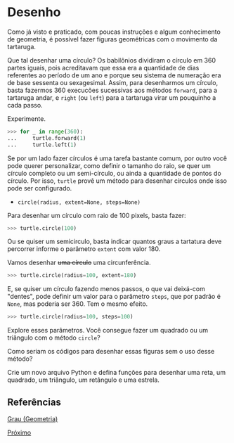 # Desenho

Como já visto e praticado, com poucas instruções e algum conhecimento de
geometria, é possível fazer figuras geométricas com o movimento da
tartaruga. 

Que tal desenhar uma círculo? Os babilônios dividiram o círculo em 360 partes 
iguais, pois acreditavam que essa era a quantidade de dias referentes ao 
período de um ano e porque seu sistema de numeração era de base sessenta ou
sexagesimal. Assim, para desenharmos um círculo, basta fazermos 360 execucões
sucessivas aos métodos ```forward```, para a tartaruga andar, e ```right```
(ou ```left```) para a tartaruga virar um pouquinho a cada passo.

Experimente.

```python
>>> for _ in range(360):
...     turtle.forward(1)
...     turtle.left(1)
```

Se por um lado fazer círculos é uma tarefa bastante comum, por outro você
pode querer personalizar, como definir o tamanho do raio, se quer um círculo
completo ou um semi-círculo, ou ainda a quantidade de pontos do círculo.
Por isso, ```turtle``` provê um método para desenhar círculos onde isso pode
ser configurado.

- ```circle(radius, extent=None, steps=None)```

Para desenhar um círculo com raio de 100 pixels, basta fazer:
```python
>>> turtle.circle(100)
```

Ou se quiser um semicirculo, basta indicar quantos graus a tartatura deve 
percorrer informe o parâmetro ```extent``` com valor 180.

Vamos desenhar ~~uma círculo~~ uma circunferência.

```python
>>> turtle.circle(radius=100, extent=180)
```

E, se quiser um círculo fazendo menos passos, o que vai deixá-com "dentes",
pode definir um valor para o parâmetro ```steps```, que por padrão é ```None```, mas poderia ser 360. Tem o mesmo efeito.

```python
>>> turtle.circle(radius=100, steps=100)
```

Explore esses parâmetros. Você consegue fazer um quadrado ou um triângulo com
o método ```circle```?

Como seriam os códigos para desenhar essas figuras sem o uso desse método?

Crie um novo arquivo Python e defina funções para desenhar uma reta, um quadrado, 
um triângulo, um retângulo e uma estrela.

## Referências

[Grau (Geometria)](https://pt.wikipedia.org/wiki/Grau_(geometria))

[Próximo](03_caneta.md)
